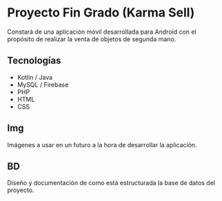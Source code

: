 # Proyecto Fin Grado (Karma Sell) 
Constará de una aplicación móvil desarrollada para Android con el propósito de realizar la venta de objetos de segunda mano.

## Tecnologías
- Kotlin / Java
- MySQL / Firebase
- PHP
- HTML
- CSS

## Img
Imágenes a usar en un futuro a la hora de desarrollar la aplicación.
## BD
Diseño y documentación de como está estructurada la base de datos del proyecto.
